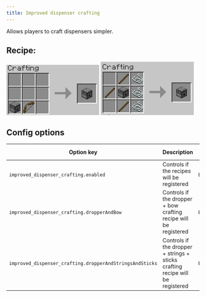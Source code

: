 ```yaml
---
title: Improved dispenser crafting
---
```

Allows players to craft dispensers simpler.
## Recipe:
![The Recipe](/img/improved_dispenser_crafting_bow.png)
![The Recipe](/img/improved_dispenser_crafting_strings_and_sticks.png)

## Config options

| Option key                         | Description                                                     | Type      | Default value | Possible values |
|------------------------------------|-----------------------------------------------------------------|-----------|---------------|-----------------|
| `improved_dispenser_crafting.enabled`     | Controls if the recipes will be registered                      | `Boolean` | `false`       | `true/false`    |
| `improved_dispenser_crafting.dropperAndBow` | Controls if the dropper + bow crafting recipe will be registered | `Boolean` | `true`        | `true/false`    |
| `improved_dispenser_crafting.dropperAndStringsAndSticks` | Controls if the dropper + strings + sticks crafting recipe will be registered | `Boolean` | `true`        | `true/false`    |